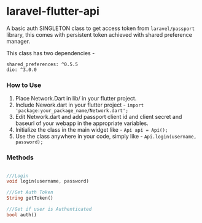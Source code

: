 # laravel-flutter-api
A basic auth SINGLETON class to get access token from `laravel/passport` library, this comes with persistent token achieved with shared preference manager.

This class has two dependencies - 

```
shared_preferences: ^0.5.5
dio: ^3.0.0
```

### How to Use
1. Place Network.Dart in lib/ in your flutter project.
2. Include Nework.dart in your flutter project - `import 'package:your_package_name/Network.dart';`
3. Edit Network.dart and add passport client id and client secret and baseurl of your webapp in the appropriate variables.
4. Initialize the class in the main widget like - `Api api = Api();`
5. Use the class anywhere in your code, simply like - `Api.login(username, password);`

### Methods
```dart

///Login
void login(username, password)

///Get Auth Token
String getToken()

///Get if user is Authenticated
bool auth()
```

